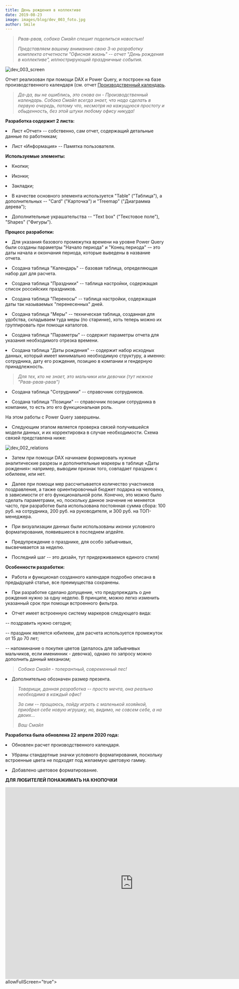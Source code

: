 ```yaml
---
title: День рождения в коллективе
date: 2019-08-23
image: images/blog/dev_003_foto.jpg
author: Smile
---
```


> *Рвав-рвав, собака Смайл спешит поделиться новостью!*
>
> *Представляем вашему вниманию свою 3-ю разработку комплекта отчетности "Офисная жизнь" -- отчет "День рождения в коллективе", иллюстрирующий праздничные события.*
>

![dev_003_screen](https://kkadikin.ru/images/blog/dev_003_screen.jpg)

Отчет реализован при помощи DAX и Power Query, и построен на базе производственного календаря (см. отчет [Производственный календарь](https://kkadikin.ru/ru/blog/development_ru/dev_001/).

> *Да-да, вы не ошиблись, это снова он - Производственный календарь. Собака Смайл всегда знает, что надо сделать в первую очередь, потому что, несмотря на кажущуюся простоту и обыденность, без этой штуки любому офису никуда!*


**Разработка содержит 2 листа:**

**<li>** Лист «Отчет» -- собственно, сам отчет, содержащий детальные данные по работникам; 

**<li>** Лист «Информация» -- Памятка пользователя.


**Используемые элементы:**

**<li>** Кнопки;

**<li>** Иконки;

**<li>** Закладки;

**<li>** В качестве основного элемента используется "Table" ("Таблица"), а дополнительных -- "Card" ("Карточка") и "Treemap" ("Диаграмма дерева");

**<li>** Дополнительные украшательства -- "Text box" ("Текстовое поле"), "Shapes" ("Фигуры").


**Процесс разработки:**

**<li>** Для указания базового промежутка времени на уровне Power Query были созданы параметры "Начало периода" и "Конец периода" -– это даты начала и окончания периода, которые выведены в название отчета.

**<li>** Создана таблица "Календарь" -- базовая таблица, определяющая набор дат для расчета.

**<li>** Создана таблица "Праздники" -- таблица настройки, содержащая список российских праздников.

**<li>** Создана таблица "Переносы" -- таблица настройки, содержащая даты так называемых "перенесенных" дней.

**<li>** Создана таблица "Меры" -- техническая таблица, созданная для удобства, складываем туда меры (по старинке), хоть теперь можно их группировать при помощи каталогов.

**<li>** Создана таблица "Параметры" -- содержит параметры отчета для указания необходимого отрезка времени.

**<li>** Создана таблица "Даты рождения" -- содержит набор исходных данных, который имеет минимально необходимую структуру, а именно: сотрудника, дату его рождения, позицию в компании и гендерную принадлежность.

> *Для тех, кто не знает, это мальчики или девочки (тут нежное "Рвав-рвав-рвав")*

**<li>** Создана таблица "Сотрудники" -- справочник сотрудников.

**<li>** Создана таблица "Позиции" -- справочник позиции сотрудника в компании, то есть это его функциональная роль.

На этом работы с Power Query завершены. 

**<li>** Следующим этапом является проверка связей получившейся модели данных, и их корректировка в случае необходимости. Схема связей представлена ниже:

![dev_002_relations](https://kkadikin.ru/images/blog/dev_003_relations.jpg)

**<li>** Затем при помощи DAX начинаем формировать нужные аналитические разрезы и дополнительные маркеры в таблице «Даты рождения»: например, выводим признак того, совпадает праздник с юбилеем, или нет.

**<li>** Далее при помощи мер рассчитывается количество участников поздравления, а также ориентировочный бюджет подарка на человека, в зависимости от его функциональной роли. Конечно, это можно было сделать параметрами, но, поскольку данное значение не меняется часто, при разработке была использована постоянная сумма сбора: 100 руб. на сотрудника, 200 руб. на руководителя, и 300 руб. на ТОП-менеджера.

**<li>** При визуализации данных были использованы иконки условного форматирования, появившиеся в последнем апдейте. 

**<li>** Предупреждение о празднике, для особо забывчивых, высвечивается за неделю.

**<li>** Последний шаг -- это дизайн, тут придерживаемся единого стиля)

**Особенности разработки:**

**<li>** Работа и функционал созданного календаря подробно описана в предыдущей статье, все преимущества сохранены.

**<li>** При разработке сделано допущение, что предупреждать о дне рождения нужно за одну неделю. В принципе, можно легко изменить указанный срок при помощи встроенного фильтра.

**<li>** Отчет имеет встроенную систему маркеров следующего вида:

-- поздравить нужно сегодня;

-- праздник является юбилеем, для расчета используется промежуток от 15 до 70 лет;

-- напоминание о покупке цветов (делалось для забывчивых мальчиков, если именинник - девочка), однако по запросу можно дополнить данный механизм;

> *Собака Смайл - толерантный, современный пес!*

**<li>** Дополнительно обозначен размер презента.

> *Товарищи, данная разработка -- просто мечта, она реально необходима в каждый офис!*
>
> *За сим -- прощаюсь, пойду играть с маленькой хозяйкой, приобрел себе новую игрушку, но, видимо, не совсем себе, а на двоих...*
>
> *Ваш Смайл*


**Разработка была обновлена 22 апреля 2020 года:**

**<li>** Обновлен расчет производственного календаря.

**<li>** Убраны стандартные значки условного форматирования, поскольку встроенные цвета не подходят под желаемую цветовую гамму.

**<li>** Добавлено цветовое форматирование.


**ДЛЯ ЛЮБИТЕЛЕЙ ПОНАЖИМАТЬ НА КНОПОЧКИ**

<iframe width="800" height="600" src="https://app.powerbi.com/view?r=eyJrIjoiMTdiZjcxZDQtOWExZi00ZDQ3LWEyOTEtNWYyOTQ1MDA2ZjM1IiwidCI6IjE4YjFiOTZhLTk0MTQtNDE3MC1iNmNhLTZkODU3NTJlNTZmOCIsImMiOjZ9" frameborder="0" allowFullScreen="true"></iframe>allowFullScreen="true"></iframe>